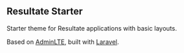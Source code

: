 ## Resultate Starter

Starter theme for Resultate applications with basic layouts.

Based on [AdminLTE](https://github.com/almasaeed2010/AdminLTE), built with [Laravel](https://github.com/laravel/laravel).